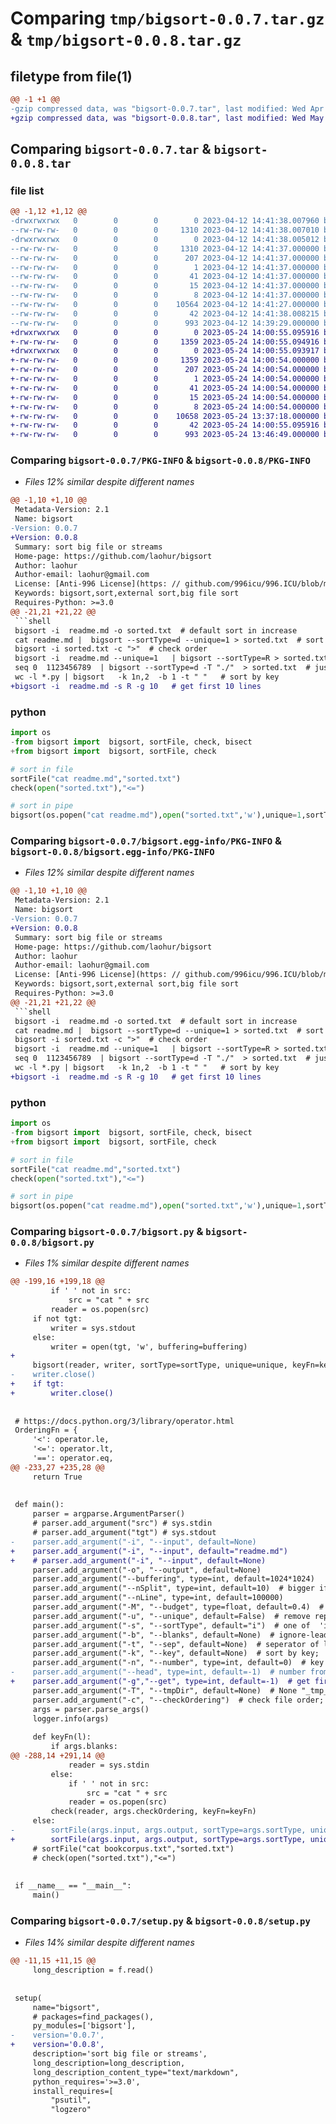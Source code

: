 # Comparing `tmp/bigsort-0.0.7.tar.gz` & `tmp/bigsort-0.0.8.tar.gz`

## filetype from file(1)

```diff
@@ -1 +1 @@
-gzip compressed data, was "bigsort-0.0.7.tar", last modified: Wed Apr 12 14:41:38 2023, max compression
+gzip compressed data, was "bigsort-0.0.8.tar", last modified: Wed May 24 14:00:55 2023, max compression
```

## Comparing `bigsort-0.0.7.tar` & `bigsort-0.0.8.tar`

### file list

```diff
@@ -1,12 +1,12 @@
-drwxrwxrwx   0        0        0        0 2023-04-12 14:41:38.007960 bigsort-0.0.7/
--rw-rw-rw-   0        0        0     1310 2023-04-12 14:41:38.007010 bigsort-0.0.7/PKG-INFO
-drwxrwxrwx   0        0        0        0 2023-04-12 14:41:38.005012 bigsort-0.0.7/bigsort.egg-info/
--rw-rw-rw-   0        0        0     1310 2023-04-12 14:41:37.000000 bigsort-0.0.7/bigsort.egg-info/PKG-INFO
--rw-rw-rw-   0        0        0      207 2023-04-12 14:41:37.000000 bigsort-0.0.7/bigsort.egg-info/SOURCES.txt
--rw-rw-rw-   0        0        0        1 2023-04-12 14:41:37.000000 bigsort-0.0.7/bigsort.egg-info/dependency_links.txt
--rw-rw-rw-   0        0        0       41 2023-04-12 14:41:37.000000 bigsort-0.0.7/bigsort.egg-info/entry_points.txt
--rw-rw-rw-   0        0        0       15 2023-04-12 14:41:37.000000 bigsort-0.0.7/bigsort.egg-info/requires.txt
--rw-rw-rw-   0        0        0        8 2023-04-12 14:41:37.000000 bigsort-0.0.7/bigsort.egg-info/top_level.txt
--rw-rw-rw-   0        0        0    10564 2023-04-12 14:41:27.000000 bigsort-0.0.7/bigsort.py
--rw-rw-rw-   0        0        0       42 2023-04-12 14:41:38.008215 bigsort-0.0.7/setup.cfg
--rw-rw-rw-   0        0        0      993 2023-04-12 14:39:29.000000 bigsort-0.0.7/setup.py
+drwxrwxrwx   0        0        0        0 2023-05-24 14:00:55.095916 bigsort-0.0.8/
+-rw-rw-rw-   0        0        0     1359 2023-05-24 14:00:55.094916 bigsort-0.0.8/PKG-INFO
+drwxrwxrwx   0        0        0        0 2023-05-24 14:00:55.093917 bigsort-0.0.8/bigsort.egg-info/
+-rw-rw-rw-   0        0        0     1359 2023-05-24 14:00:54.000000 bigsort-0.0.8/bigsort.egg-info/PKG-INFO
+-rw-rw-rw-   0        0        0      207 2023-05-24 14:00:54.000000 bigsort-0.0.8/bigsort.egg-info/SOURCES.txt
+-rw-rw-rw-   0        0        0        1 2023-05-24 14:00:54.000000 bigsort-0.0.8/bigsort.egg-info/dependency_links.txt
+-rw-rw-rw-   0        0        0       41 2023-05-24 14:00:54.000000 bigsort-0.0.8/bigsort.egg-info/entry_points.txt
+-rw-rw-rw-   0        0        0       15 2023-05-24 14:00:54.000000 bigsort-0.0.8/bigsort.egg-info/requires.txt
+-rw-rw-rw-   0        0        0        8 2023-05-24 14:00:54.000000 bigsort-0.0.8/bigsort.egg-info/top_level.txt
+-rw-rw-rw-   0        0        0    10658 2023-05-24 13:37:18.000000 bigsort-0.0.8/bigsort.py
+-rw-rw-rw-   0        0        0       42 2023-05-24 14:00:55.095916 bigsort-0.0.8/setup.cfg
+-rw-rw-rw-   0        0        0      993 2023-05-24 13:46:49.000000 bigsort-0.0.8/setup.py
```

### Comparing `bigsort-0.0.7/PKG-INFO` & `bigsort-0.0.8/PKG-INFO`

 * *Files 12% similar despite different names*

```diff
@@ -1,10 +1,10 @@
 Metadata-Version: 2.1
 Name: bigsort
-Version: 0.0.7
+Version: 0.0.8
 Summary: sort big file or streams
 Home-page: https://github.com/laohur/bigsort
 Author: laohur
 Author-email: laohur@gmail.com
 License: [Anti-996 License](https: // github.com/996icu/996.ICU/blob/master/LICENSE)
 Keywords: bigsort,sort,external sort,big file sort
 Requires-Python: >=3.0
@@ -21,21 +21,22 @@
 ```shell
 bigsort -i  readme.md -o sorted.txt  # default sort in increase 
 cat readme.md |  bigsort --sortType=d --unique=1 > sorted.txt  # sort pipe, order in descend, unique
 bigsort -i sorted.txt -c ">"  # check order
 bigsort -i  readme.md --unique=1   | bigsort --sortType=R > sorted.txt   # unique and shufle 
 seq 0  1123456789  | bigsort --sortType=d -T "./"  > sorted.txt  # just try sort 10^10 numbers
 wc -l *.py | bigsort   -k 1n,2  -b 1 -t " "   # sort by key
+bigsort -i  readme.md -s R -g 10   # get first 10 lines
 ```
 
 ### python
 
 ```python
 import os
-from bigsort import  bigsort, sortFile, check, bisect
+from bigsort import  bigsort, sortFile, check
 
 # sort in file
 sortFile("cat readme.md","sorted.txt")
 check(open("sorted.txt"),"<=")
 
 # sort in pipe
 bigsort(os.popen("cat readme.md"),open("sorted.txt",'w'),unique=1,sortType="d")
```

### Comparing `bigsort-0.0.7/bigsort.egg-info/PKG-INFO` & `bigsort-0.0.8/bigsort.egg-info/PKG-INFO`

 * *Files 12% similar despite different names*

```diff
@@ -1,10 +1,10 @@
 Metadata-Version: 2.1
 Name: bigsort
-Version: 0.0.7
+Version: 0.0.8
 Summary: sort big file or streams
 Home-page: https://github.com/laohur/bigsort
 Author: laohur
 Author-email: laohur@gmail.com
 License: [Anti-996 License](https: // github.com/996icu/996.ICU/blob/master/LICENSE)
 Keywords: bigsort,sort,external sort,big file sort
 Requires-Python: >=3.0
@@ -21,21 +21,22 @@
 ```shell
 bigsort -i  readme.md -o sorted.txt  # default sort in increase 
 cat readme.md |  bigsort --sortType=d --unique=1 > sorted.txt  # sort pipe, order in descend, unique
 bigsort -i sorted.txt -c ">"  # check order
 bigsort -i  readme.md --unique=1   | bigsort --sortType=R > sorted.txt   # unique and shufle 
 seq 0  1123456789  | bigsort --sortType=d -T "./"  > sorted.txt  # just try sort 10^10 numbers
 wc -l *.py | bigsort   -k 1n,2  -b 1 -t " "   # sort by key
+bigsort -i  readme.md -s R -g 10   # get first 10 lines
 ```
 
 ### python
 
 ```python
 import os
-from bigsort import  bigsort, sortFile, check, bisect
+from bigsort import  bigsort, sortFile, check
 
 # sort in file
 sortFile("cat readme.md","sorted.txt")
 check(open("sorted.txt"),"<=")
 
 # sort in pipe
 bigsort(os.popen("cat readme.md"),open("sorted.txt",'w'),unique=1,sortType="d")
```

### Comparing `bigsort-0.0.7/bigsort.py` & `bigsort-0.0.8/bigsort.py`

 * *Files 1% similar despite different names*

```diff
@@ -199,16 +199,18 @@
         if ' ' not in src:
             src = "cat " + src
         reader = os.popen(src)
     if not tgt:
         writer = sys.stdout
     else:
         writer = open(tgt, 'w', buffering=buffering)
+
     bigsort(reader, writer, sortType=sortType, unique=unique, keyFn=keyFn, nHead=nHead, budget=budget, tmpDir=tmpDir, nSplit=nSplit, nLine=nLine)
-    writer.close()
+    if tgt:
+        writer.close()
 
 
 # https://docs.python.org/3/library/operator.html
 OrderingFn = {
     '<': operator.le,
     '<=': operator.lt,
     '==': operator.eq,
@@ -233,27 +235,28 @@
     return True
 
 
 def main():
     parser = argparse.ArgumentParser()
     # parser.add_argument("src") # sys.stdin
     # parser.add_argument("tgt") # sys.stdout
-    parser.add_argument("-i", "--input", default=None)
+    parser.add_argument("-i", "--input", default="readme.md")
+    # parser.add_argument("-i", "--input", default=None)
     parser.add_argument("-o", "--output", default=None)
     parser.add_argument("--buffering", type=int, default=1024*1024)
     parser.add_argument("--nSplit", type=int, default=10)  # bigger if skew or shuffle
     parser.add_argument("--nLine", type=int, default=100000)
     parser.add_argument("-M", "--budget", type=float, default=0.4)  # 0.8 memary budget in ratio if single pipe
     parser.add_argument("-u", "--unique", default=False)  # remove repeat neighbor; only when sort
     parser.add_argument("-s", "--sortType", default="i")  # one of  'i/d/R': increase descend random
     parser.add_argument("-b", "--blanks", default=None)  # ignore-leading-blanks
     parser.add_argument("-t", "--sep", default=None)  # seperator of line
     parser.add_argument("-k", "--key", default=None)  # sort by key; '3n,5'
     parser.add_argument("-n", "--number", type=int, default=0)  # key as number instead of string
-    parser.add_argument("--head", type=int, default=-1)  # number from head, like head -n
+    parser.add_argument("-g","--get", type=int, default=-1)  # get first number lines , like head -n
     parser.add_argument("-T", "--tmpDir", default=None)  # None "_tmp_"
     parser.add_argument("-c", "--checkOrdering")  # check file order; < > <= !=...
     args = parser.parse_args()
     logger.info(args)
 
     def keyFn(l):
         if args.blanks:
@@ -288,14 +291,14 @@
             reader = sys.stdin
         else:
             if ' ' not in src:
                 src = "cat " + src
             reader = os.popen(src)
         check(reader, args.checkOrdering, keyFn=keyFn)
     else:
-        sortFile(args.input, args.output, sortType=args.sortType, unique=args.unique, keyFn=keyFn, nHead=args.head, budget=args.budget, tmpDir=args.tmpDir, nSplit=args.nSplit, nLine=args.nLine, buffering=args.buffering)
+        sortFile(args.input, args.output, sortType=args.sortType, unique=args.unique, keyFn=keyFn, nHead=args.get, budget=args.budget, tmpDir=args.tmpDir, nSplit=args.nSplit, nLine=args.nLine, buffering=args.buffering)
     # sortFile("cat bookcorpus.txt","sorted.txt")
     # check(open("sorted.txt"),"<=")
 
 
 if __name__ == "__main__":
     main()
```

### Comparing `bigsort-0.0.7/setup.py` & `bigsort-0.0.8/setup.py`

 * *Files 14% similar despite different names*

```diff
@@ -11,15 +11,15 @@
     long_description = f.read()
 
 
 setup(
     name="bigsort",
     # packages=find_packages(),
     py_modules=['bigsort'],
-    version='0.0.7',
+    version='0.0.8',
     description='sort big file or streams',
     long_description=long_description,
     long_description_content_type="text/markdown",
     python_requires='>=3.0',
     install_requires=[
         "psutil",
         "logzero"
```

